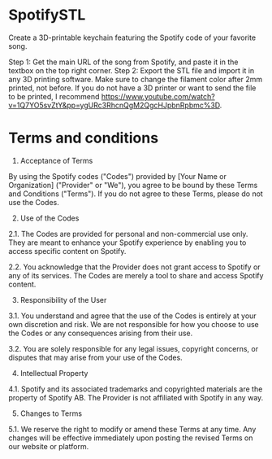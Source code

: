 # SpotifySTL
Create a 3D-printable keychain featuring the Spotify code of your favorite song.

Step 1:
Get the main URL of the song from Spotify, and paste it in the textbox on the top right corner. 
Step 2:
Export the STL file and import it in any 3D printing software. Make sure to change the filament color after 2mm printed, not before.
If you do not have a 3D printer or want to send the file to be printed, I recommend https://www.youtube.com/watch?v=1Q7YO5svZtY&pp=ygURc3RhcnQgM2QgcHJpbnRpbmc%3D.


# Terms and conditions

1. Acceptance of Terms

By using the Spotify codes ("Codes") provided by [Your Name or Organization] ("Provider" or "We"), you agree to be bound by these Terms and Conditions ("Terms"). If you do not agree to these Terms, please do not use the Codes.

2. Use of the Codes

2.1. The Codes are provided for personal and non-commercial use only. They are meant to enhance your Spotify experience by enabling you to access specific content on Spotify.

2.2. You acknowledge that the Provider does not grant access to Spotify or any of its services. The Codes are merely a tool to share and access Spotify content.

3. Responsibility of the User

3.1. You understand and agree that the use of the Codes is entirely at your own discretion and risk. We are not responsible for how you choose to use the Codes or any consequences arising from their use.

3.2. You are solely responsible for any legal issues, copyright concerns, or disputes that may arise from your use of the Codes.

4. Intellectual Property

4.1. Spotify and its associated trademarks and copyrighted materials are the property of Spotify AB. The Provider is not affiliated with Spotify in any way.

5. Changes to Terms

5.1. We reserve the right to modify or amend these Terms at any time. Any changes will be effective immediately upon posting the revised Terms on our website or platform.
